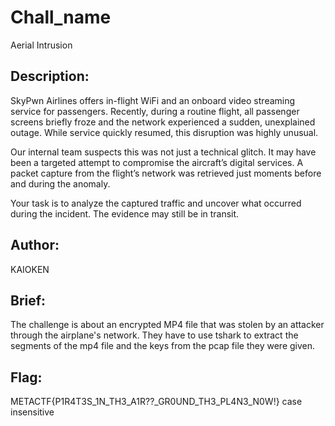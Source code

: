 # Chall_name 
Aerial Intrusion

## Description: 
SkyPwn Airlines offers in-flight WiFi and an onboard video streaming service for passengers. Recently, during a routine flight, all passenger screens briefly froze and the network experienced a sudden, unexplained outage. While service quickly resumed, this disruption was highly unusual.

Our internal team suspects this was not just a technical glitch. It may have been a targeted attempt to compromise the aircraft’s digital services. A packet capture from the flight’s network was retrieved just moments before and during the anomaly.

Your task is to analyze the captured traffic and uncover what occurred during the incident. The evidence may still be in transit.

## Author: 
KAIOKEN

## Brief: 
The challenge is about an encrypted MP4 file that was stolen by an attacker through the airplane's network. They have to use tshark to extract the segments of the mp4 file and the keys from the pcap file they were given.

## Flag: 
METACTF{P1R4T3S_1N_TH3_A1R??_GR0UND_TH3_PL4N3_N0W!} case insensitive
